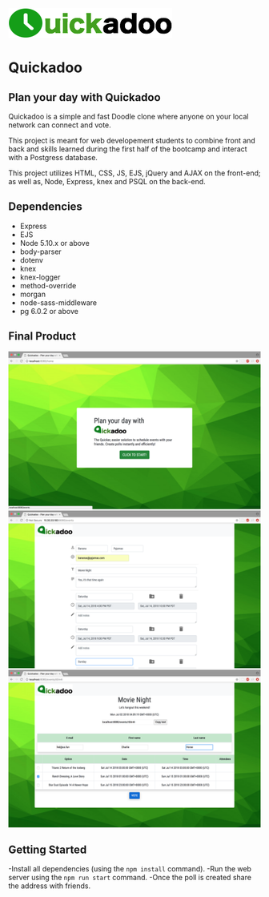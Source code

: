 !["Logo"](https://github.com/Wisara8/quickadoo/blob/master/docs/logo.png?raw=true)
# Quickadoo
## Plan your day with Quickadoo

Quickadoo is a simple and fast Doodle clone where anyone on your local network can connect and vote.

This project is meant for web developement students to combine front and back and skills learned during the first half of the bootcamp and interact with a Postgress database.

This project utilizes HTML, CSS, JS, EJS, jQuery and AJAX on the front-end; as well as, Node, Express, knex and PSQL on the back-end.


## Dependencies

- Express
- EJS
- Node 5.10.x or above
- body-parser
- dotenv
- knex
- knex-logger
- method-override
- morgan
- node-sass-middleware
- pg 6.0.2 or above

## Final Product

!["Landing Page"](https://github.com/Wisara8/quickadoo/blob/master/docs/Landing%20Page.png?raw=true)
!["Create Event Page"](https://github.com/Wisara8/quickadoo/blob/master/docs/Event%20Form.png?raw=true)
!["Poll Page wtih Votes"](https://github.com/Wisara8/quickadoo/blob/master/docs/Poll%20Page%20with%20Votes.png?raw=true)
<!-- !["Thanks for Voting!"]() -->

## Getting Started

-Install all dependencies (using the `npm install` command).
-Run the web server using the `npm run start` command.
-Once the poll is created share the address with friends.